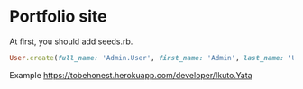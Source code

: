 # Portfolio site

At first, you should add seeds.rb.
```ruby
User.create(full_name: 'Admin.User', first_name: 'Admin', last_name: 'User', email: 'admin@user.com', password: '12345678', admin: true)
```

Example
https://tobehonest.herokuapp.com/developer/Ikuto.Yata
